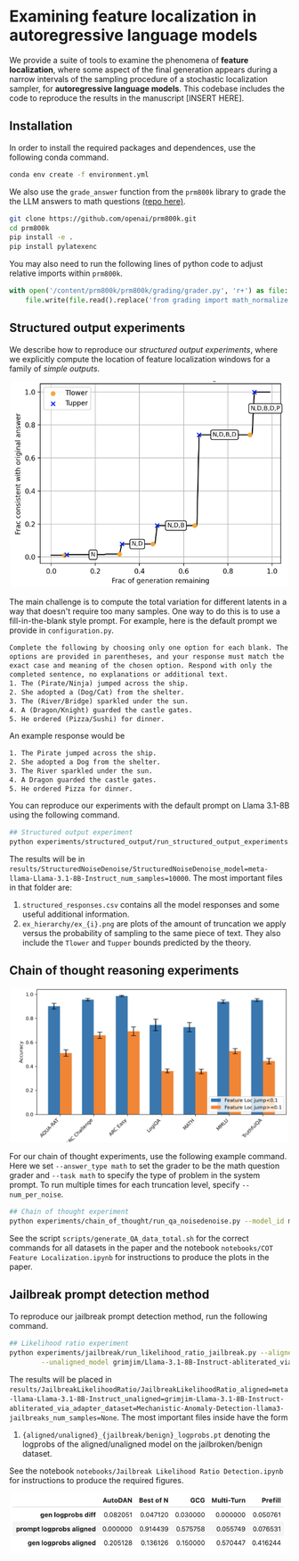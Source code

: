 # Examining feature localization in autoregressive language models

We provide a suite of tools to examine the phenomena of **feature localization**, where some aspect of the final generation appears during a narrow intervals of the sampling procedure of a stochastic localization sampler, for **autoregressive language models**. This codebase includes the code to reproduce the results in the manuscript [INSERT HERE]. 


## Installation
In order to install the required packages and dependences, use the following conda command.
```bash
conda env create -f environment.yml
```
We also use the `grade_answer` function from the `prm800k` library to grade the the LLM answers to math questions [(repo here)](https://github.com/openai/prm800k).
```bash
git clone https://github.com/openai/prm800k.git
cd prm800k
pip install -e . 
pip install pylatexenc
```

You may also need to run the following lines of python code to adjust relative imports within  `prm800k`.
```python
with open('/content/prm800k/prm800k/grading/grader.py', 'r+') as file:
    file.write(file.read().replace('from grading import math_normalize', 'from . import math_normalize'))
```

## Structured output experiments
We describe how to reproduce our _structured output experiments_, where we explicitly compute the location of feature localization windows for a family of _simple outputs_. 

<p align="center">
  <img src="assets/structured_hierarchy.png" width="500">
</p>


The main challenge is to compute the total variation for different latents in a way that doesn't require too many samples. One way to do this is to use a  fill-in-the-blank style prompt. For example, here is the default prompt we provide in `configuration.py`. 
```
Complete the following by choosing only one option for each blank. The options are provided in parentheses, and your response must match the exact case and meaning of the chosen option. Respond with only the completed sentence, no explanations or additional text.
1. The (Pirate/Ninja) jumped across the ship.
2. She adopted a (Dog/Cat) from the shelter.
3. The (River/Bridge) sparkled under the sun.
4. A (Dragon/Knight) guarded the castle gates.
5. He ordered (Pizza/Sushi) for dinner.
```
An example response would be 
```
1. The Pirate jumped across the ship.
2. She adopted a Dog from the shelter.
3. The River sparkled under the sun.
4. A Dragon guarded the castle gates.
5. He ordered Pizza for dinner.
```
You can reproduce our experiments with the default prompt on Llama 3.1-8B using the following command.
```bash
## Structured output experiment
python experiments/structured_output/run_structured_output_experiments.py --model_id meta-llama/Llama-3.1-8B-Instruct --num_samples 10000
```
The results will be in `results/StructuredNoiseDenoise/StructuredNoiseDenoise_model=meta-llama-Llama-3.1-8B-Instruct_num_samples=10000`. The most important files in that folder are:
1. `structured_responses.csv` contains all the model responses and some useful additional information.
2. `ex_hierarchy/ex_{i}.png` are plots of the amount of truncation we apply versus the probability of sampling to the same piece of text. They also include the `Tlower` and `Tupper` bounds predicted by the theory.

## Chain of thought reasoning experiments
<p align="center">
  <img src="assets/accuracy per dataset.png" width="500">
</p>

For our chain of thought experiments, use the following example command. Here we set ``--answer_type math`` to set the grader to be the math question grader and ``--task math`` to specify the type of problem in the system prompt. To run multiple times for each truncation level, specify ``--num_per_noise``. 

```bash
## Chain of thought experiment
python experiments/chain_of_thought/run_qa_noisedenoise.py --model_id meta-llama/Llama-3.1-8B-Instruct --dataset competition_math --split test --task math --num_samples 10000 --answer_type math
```

See the script `scripts/generate_QA_data_total.sh` for the correct commands for all datasets in the paper and the notebook `notebooks/COT Feature Localization.ipynb` for instructions to produce the plots in the paper. 

## Jailbreak prompt detection method
To reproduce our jailbreak prompt detection method, run the following command. 

```bash
## Likelihood ratio experiment
python experiments/jailbreak/run_likelihood_ratio_jailbreak.py --aligned_model meta-llama/Llama-3.1-8B-Instruct \
        --unaligned_model grimjim/Llama-3.1-8B-Instruct-abliterated_via_adapter
```

The results will be placed in `results/JailbreakLikelihoodRatio/JailbreakLikelihoodRatio_aligned=meta-llama-Llama-3.1-8B-Instruct_unaligned=grimjim-Llama-3.1-8B-Instruct-abliterated_via_adapter_dataset=Mechanistic-Anomaly-Detection-llama3-jailbreaks_num_samples=None`. The most important files inside have the form

1. `{aligned/unaligned}_{jailbreak/benign}_logprobs.pt` denoting the logprobs of the aligned/unaligned model on the jailbroken/benign dataset. 

See the notebook `notebooks/Jailbreak Likelihood Ratio Detection.ipynb` for instructions to produce the required figures. 
<p align="center">
  <img src="assets/table jailbreaks.png" width="500">
</p>

